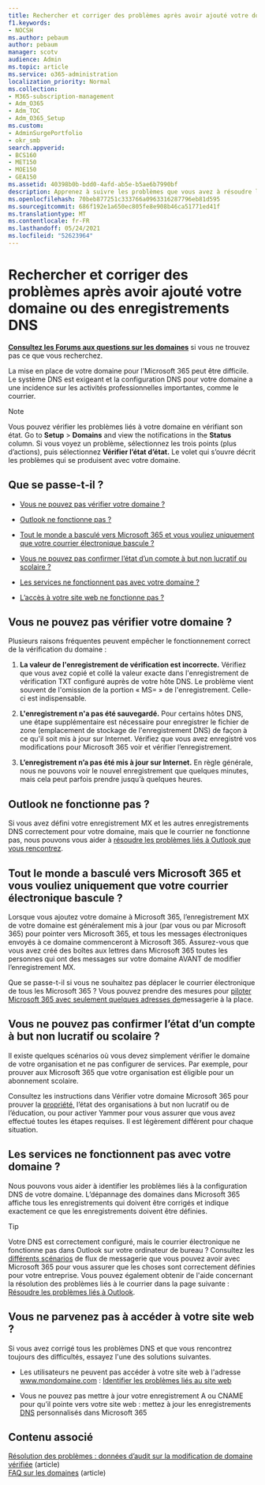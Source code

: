 ```yaml
---
title: Rechercher et corriger des problèmes après avoir ajouté votre domaine ou des enregistrements DNS
f1.keywords:
- NOCSH
ms.author: pebaum
author: pebaum
manager: scotv
audience: Admin
ms.topic: article
ms.service: o365-administration
localization_priority: Normal
ms.collection:
- M365-subscription-management
- Adm_O365
- Adm_TOC
- Adm_O365_Setup
ms.custom:
- AdminSurgePortfolio
- okr_smb
search.appverid:
- BCS160
- MET150
- MOE150
- GEA150
ms.assetid: 40398b0b-bdd0-4afd-ab5e-b5ae6b7990bf
description: Apprenez à suivre les problèmes que vous avez à résoudre lors de la configuration d’un domaine personnalisé en vous assurez que les enregistrements DNS sont correctement configurer.
ms.openlocfilehash: 70beb877251c333766a0963316287796eb81d595
ms.sourcegitcommit: 686f192e1a650ec805fe8e908b46ca51771ed41f
ms.translationtype: MT
ms.contentlocale: fr-FR
ms.lasthandoff: 05/24/2021
ms.locfileid: "52623964"
---
```

# <a name="find-and-fix-issues-after-adding-your-domain-or-dns-records"></a>Rechercher et corriger des problèmes après avoir ajouté votre domaine ou des enregistrements DNS

 **[Consultez les Forums aux questions sur les domaines](../setup/domains-faq.yml)** si vous ne trouvez pas ce que vous recherchez. 
  
La mise en place de votre domaine pour l’Microsoft 365 peut être difficile. Le système DNS est exigeant et la configuration DNS pour votre domaine a une incidence sur les activités professionnelles importantes, comme le courrier.

> [!NOTE]
> Vous pouvez vérifier les problèmes liés à votre domaine en vérifiant son état. Go to **Setup**  >  **Domains** and view the notifications in the **Status** column. Si vous voyez un problème, sélectionnez les trois points (plus d’actions), puis sélectionnez **Vérifier l’état d’état.** Le volet qui s’ouvre décrit les problèmes qui se produisent avec votre domaine.
  
## <a name="whats-going-on"></a>Que se passe-t-il ?

- [Vous ne pouvez pas vérifier votre domaine ?](#cant-verify-your-domain)
    
- [Outlook ne fonctionne pas ?](#outlook-isnt-working)
    
- [Tout le monde a basculé vers Microsoft 365 et vous vouliez uniquement que votre courrier électronique bascule ?](#everyones-email-got-switched-to-microsoft-365-and-you-only-wanted-your-email-to-switch)

- [Vous ne pouvez pas confirmer l’état d’un compte à but non lucratif ou scolaire ?](#cant-confirm-non-profit-or-school-account-status)

- [Les services ne fonctionnent pas avec votre domaine ?](#services-not-working-with-your-domain)
    
- [L’accès à votre site web ne fonctionne pas ?](#accessing-your-website-isnt-working)

## <a name="cant-verify-your-domain"></a>Vous ne pouvez pas vérifier votre domaine ?
<a name="BKMK_verify"> </a>

Plusieurs raisons fréquentes peuvent empêcher le fonctionnement correct de la vérification du domaine :
  
1. **La valeur de l'enregistrement de vérification est incorrecte.** Vérifiez que vous avez copié et collé la valeur exacte dans l'enregistrement de vérification TXT configuré auprès de votre hôte DNS. Le problème vient souvent de l'omission de la portion « MS= » de l'enregistrement. Celle-ci est indispensable. 
    
2. **L'enregistrement n'a pas été sauvegardé.** Pour certains hôtes DNS, une étape supplémentaire est nécessaire pour enregistrer le fichier de zone (emplacement de stockage de l'enregistrement DNS) de façon à ce qu'il soit mis à jour sur Internet. Vérifiez que vous avez enregistré vos modifications pour Microsoft 365 voir et vérifier l’enregistrement. 
    
3. **L’enregistrement n’a pas été mis à jour sur Internet.** En règle générale, nous ne pouvons voir le nouvel enregistrement que quelques minutes, mais cela peut parfois prendre jusqu’à quelques heures. 
    
## <a name="outlook-isnt-working"></a>Outlook ne fonctionne pas ?
<a name="BKMK_OutlookBroken"> </a>

Si vous avez défini votre enregistrement MX et les autres enregistrements DNS correctement pour votre domaine, mais que le courrier ne fonctionne pas, nous pouvons vous aider à [résoudre les problèmes liés à Outlook que vous rencontrez](/exchange/troubleshoot/outlook-connectivity/outlook-connection-issues).
  
## <a name="everyones-email-got-switched-to-microsoft-365-and-you-only-wanted-your-email-to-switch"></a>Tout le monde a basculé vers Microsoft 365 et vous vouliez uniquement que votre courrier électronique bascule ?
<a name="BKMK_EmailSwitched"> </a>

Lorsque vous ajoutez votre domaine à Microsoft 365, l’enregistrement MX de votre domaine est généralement mis à jour (par vous ou par Microsoft 365) pour pointer vers Microsoft 365, et tous les messages électroniques envoyés à ce domaine commenceront à Microsoft 365. Assurez-vous que vous avez créé des boîtes aux lettres dans Microsoft 365 toutes les personnes qui ont des messages sur votre domaine AVANT de modifier l’enregistrement MX.
  
Que se passe-t-il si vous ne souhaitez pas déplacer le courrier électronique de tous les Microsoft 365 ? Vous pouvez prendre des mesures pour [piloter Microsoft 365 avec seulement quelques adresses de](../setup/domains-faq.yml)messagerie à la place.
  
## <a name="cant-confirm-non-profit-or-school-account-status"></a>Vous ne pouvez pas confirmer l’état d’un compte à but non lucratif ou scolaire ?
<a name="BKMK_validateAcct"> </a>

Il existe quelques scénarios où vous devez simplement vérifier le domaine de votre organisation et ne pas configurer de services. Par exemple, pour prouver aux Microsoft 365 que votre organisation est éligible pour un abonnement scolaire.
  
Consultez les instructions dans Vérifier votre domaine Microsoft 365 pour prouver la [propriété,](../setup/domains-faq.yml) l’état des organisations à but non lucratif ou de l’éducation, ou pour activer Yammer pour vous assurer que vous avez effectué toutes les étapes requises. Il est légèrement différent pour chaque situation. 
  
## <a name="services-not-working-with-your-domain"></a>Les services ne fonctionnent pas avec votre domaine ?
<a name="BKMK_Test"> </a>

Nous pouvons vous aider à identifier les problèmes liés à la configuration DNS de votre domaine. L’dépannage des domaines dans Microsoft 365 affiche tous les enregistrements qui doivent être corrigés et indique exactement ce que les enregistrements doivent être définies. 

> [!TIP]
> Votre DNS est correctement configuré, mais le courrier électronique ne fonctionne pas dans Outlook sur votre ordinateur de bureau ? Consultez les [différents scénarios](/exchange/mail-flow-best-practices/mail-flow-best-practices) de flux de messagerie que vous pouvez avoir avec Microsoft 365 pour vous assurer que les choses sont correctement définies pour votre entreprise. Vous pouvez également obtenir de l'aide concernant la résolution des problèmes liés à le courrier dans la page suivante : [Résoudre les problèmes liés à Outlook](/exchange/troubleshoot/outlook-connectivity/outlook-connection-issues). 
  
## <a name="accessing-your-website-isnt-working"></a>Vous ne parvenez pas à accéder à votre site web ?
<a name="BKMK_Website"> </a>

Si vous avez corrigé tous les problèmes DNS et que vous rencontrez toujours des difficultés, essayez l'une des solutions suivantes.
  
- Les utilisateurs ne peuvent pas accéder à votre site web à l'adresse www.mondomaine.com : [Identifier les problèmes liés au site web](../setup/add-domain.md)
    
- Vous ne pouvez pas mettre à jour votre enregistrement A ou CNAME pour qu’il pointe vers votre site web : mettez à jour les enregistrements [DNS](../setup/add-domain.md) personnalisés dans Microsoft 365

## <a name="related-content"></a>Contenu associé

[Résolution des problèmes : données d’audit sur la modification de domaine vérifiée](/azure/active-directory/reports-monitoring/troubleshoot-audit-data-verified-domain) (article)\
[FAQ sur les domaines](../setup/domains-faq.yml) (article)

